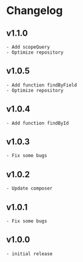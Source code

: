 # Changelog

## v1.1.0

    - Add scopeQuery
    - Optimize repository

## v1.0.5

    - Add function findByField
    - Optimize repository

## v1.0.4

    - Add function findById

## v1.0.3

    - Fix some bugs

## v1.0.2

    - Update composer

## v1.0.1

    - Fix some bugs

## v1.0.0

    - initial release
